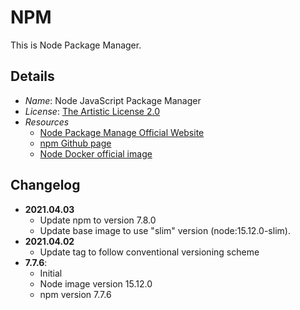 # NPM
This is Node Package Manager.

## Details
- *Name*: Node JavaScript Package Manager
- *License*: [The Artistic License 2.0](https://github.com/npm/cli/blob/latest/LICENSE)
- *Resources*
  - [Node Package Manage Official Website](https://www.npmjs.com/)
  - [npm Github page](https://github.com/npm/cli)
  - [Node Docker official image](https://hub.docker.com/_/node)

## Changelog
- **2021.04.03**
  - Update npm to version 7.8.0
  - Update base image to use "slim" version (node:15.12.0-slim).
- **2021.04.02**
  - Update tag to follow conventional versioning scheme
- **7.7.6**:
  - Initial
  - Node image version 15.12.0
  - npm version 7.7.6
  